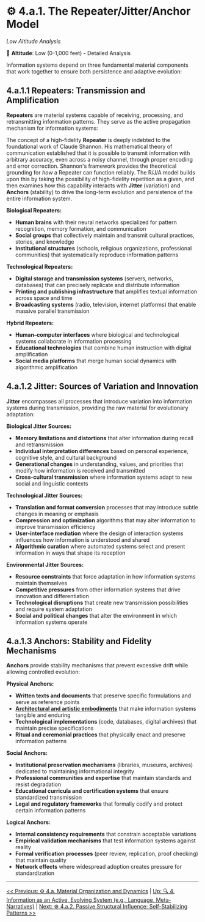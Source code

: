 # ⚙️ 4.a.1. The Repeater/Jitter/Anchor Model
<!-- markdownlint-disable MD036 -->
*Low Altitude Analysis*
<!-- markdownlint-enable MD036 -->

📍 **Altitude**: Low (0-1,000 feet) - Detailed Analysis

Information systems depend on three fundamental material components that work together to ensure both persistence and adaptive evolution:

## 4.a.1.1 Repeaters: Transmission and Amplification

**Repeaters** are material systems capable of receiving, processing, and retransmitting information patterns. They serve as the active propagation mechanism for information systems:

The concept of a high-fidelity **Repeater** is deeply indebted to the foundational work of Claude Shannon. His mathematical theory of communication established that it is possible to transmit information with arbitrary accuracy, even across a noisy channel, through proper encoding and error correction. Shannon's framework provides the theoretical grounding for *how* a Repeater can function reliably. The R/J/A model builds upon this by taking the possibility of high-fidelity repetition as a given, and then examines how this capability interacts with **Jitter** (variation) and **Anchors** (stability) to drive the long-term evolution and persistence of the entire information system.

**Biological Repeaters:**

- **Human brains** with their neural networks specialized for pattern recognition, memory formation, and communication
- **Social groups** that collectively maintain and transmit cultural practices, stories, and knowledge
- **Institutional structures** (schools, religious organizations, professional communities) that systematically reproduce information patterns

**Technological Repeaters:**

- **Digital storage and transmission systems** (servers, networks, databases) that can precisely replicate and distribute information
- **Printing and publishing infrastructure** that amplifies textual information across space and time
- **Broadcasting systems** (radio, television, internet platforms) that enable massive parallel transmission

**Hybrid Repeaters:**

- **Human–computer interfaces** where biological and technological systems collaborate in information processing
- **Educational technologies** that combine human instruction with digital amplification
- **Social media platforms** that merge human social dynamics with algorithmic amplification

## 4.a.1.2 Jitter: Sources of Variation and Innovation

**Jitter** encompasses all processes that introduce variation into information systems during transmission, providing the raw material for evolutionary adaptation:

**Biological Jitter Sources:**

- **Memory limitations and distortions** that alter information during recall and retransmission
- **Individual interpretation differences** based on personal experience, cognitive style, and cultural background
- **Generational changes** in understanding, values, and priorities that modify how information is received and transmitted
- **Cross-cultural transmission** where information systems adapt to new social and linguistic contexts

**Technological Jitter Sources:**

- **Translation and format conversion** processes that may introduce subtle changes in meaning or emphasis
- **Compression and optimization** algorithms that may alter information to improve transmission efficiency
- **User-interface mediation** where the design of interaction systems influences how information is understood and shared
- **Algorithmic curation** where automated systems select and present information in ways that shape its reception

**Environmental Jitter Sources:**

- **Resource constraints** that force adaptation in how information systems maintain themselves
- **Competitive pressures** from other information systems that drive innovation and differentiation
- **Technological disruptions** that create new transmission possibilities and require system adaptation
- **Social and political changes** that alter the environment in which information systems operate

## 4.a.1.3 Anchors: Stability and Fidelity Mechanisms

**Anchors** provide stability mechanisms that prevent excessive drift while allowing controlled evolution:

**Physical Anchors:**

- **Written texts and documents** that preserve specific formulations and serve as reference points
- **[Architectural and artistic embodiments](../4b-emergent-stability-longevity/4b3-stability-patterns-across-types.md#4b35-architectural-and-monumental-systems)** that make information systems tangible and enduring
- **Technological implementations** (code, databases, digital archives) that maintain precise specifications
- **Ritual and ceremonial practices** that physically enact and preserve information patterns

**Social Anchors:**

- **Institutional preservation mechanisms** (libraries, museums, archives) dedicated to maintaining informational integrity
- **Professional communities and expertise** that maintain standards and resist degradation
- **Educational curricula and certification systems** that ensure standardized transmission
- **Legal and regulatory frameworks** that formally codify and protect certain information patterns

**Logical Anchors:**

- **Internal consistency requirements** that constrain acceptable variations
- **Empirical validation mechanisms** that test information systems against reality
- **Formal verification processes** (peer review, replication, proof checking) that maintain quality
- **Network effects** where widespread adoption creates pressure for standardization 
---
[<< Previous: ⚙️ 4.a. Material Organization and Dynamics](4a-material-organization-dynamics.md) | [Up: 🔍 4. Information as an Active, Evolving System (e.g., Language, Meta-Narratives)](../4-information-systems.md) | [Next: ⚙️ 4.a.2. Passive Structural Influence: Self-Stabilizing Patterns >>](4a2-passive-structural-influence.md)
